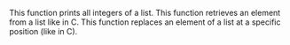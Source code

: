 This function  prints all integers of a list.
This function retrieves an element from a list like in C.
This function replaces an element of a list at a specific position (like in C).
